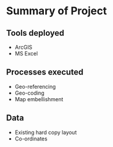 # Summary of Project


## Tools deployed
- ArcGIS
- MS Excel

## Processes executed
- Geo-referencing
- Geo-coding
- Map embellishment 

## Data 
- Existing hard copy layout
- Co-ordinates